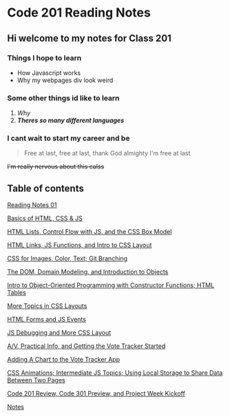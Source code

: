 # Code 201 Reading Notes

## Hi welcome to my notes for **Class 201**

### Things I hope to learn

* How Javascript works
* Why my webpages div look weird

### Some other things id like to learn

1. *Why*
2. ***Theres so many different languages***

### I cant wait to start my career and be
> Free at last, free at last, thank God almighty I'm free at last


~~I'm really nervous about this calss~~



## Table of contents

[Reading Notes 01](class-01.md)

[Basics of HTML, CSS & JS](html.md)

[HTML Lists, Control Flow with JS, and the CSS Box Model]()

[HTML Links, JS Functions, and Intro to CSS Layout]()

[CSS for Images, Color, Text; Git Branching]()

[The DOM, Domain Modeling, and Introduction to Objects]()

[Intro to Object-Oriented Programming with Constructor Functions; HTML Tables]()

[More Topics in CSS Layouts]()

[HTML Forms and JS Events]()

[JS Debugging and More CSS Layout]()

[A/V, Practical Info, and Getting the Vote Tracker Started]()

[Adding A Chart to the Vote Tracker App]()

[CSS Animations; Intermediate JS Topics; Using Local Storage to Share Data Between Two Pages]()

[Code 201 Review, Code 301 Preview, and Project Week Kickoff]()

[Notes]()
